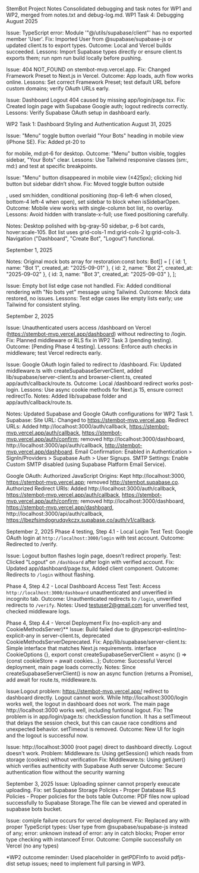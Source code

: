 StemBot Project Notes
Consolidated debugging and task notes for WP1 and WP2, merged from notes.txt and debug-log.md.
WP1 Task 4: Debugging
August 2025

Issue: TypeScript error: Module '"@/utils/supabase/client"' has no exported member 'User'.
Fix: Imported User from @supabase/supabase-js or updated client.ts to export types.
Outcome: Local and Vercel builds succeeded.
Lessons: Import Supabase types directly or ensure client.ts exports them; run npm run build locally before pushing.


Issue: 404 NOT_FOUND on stembot-mvp.vercel.app.
Fix: Changed Framework Preset to Next.js in Vercel.
Outcome: App loads, auth flow works online.
Lessons: Set correct Framework Preset; test default URL before custom domains; verify OAuth URLs early.


Issue: Dashboard Logout 404 caused by missing app/login/page.tsx.
Fix: Created login page with Supabase Google auth; logout redirects correctly.
Lessons: Verify Supabase OAuth setup in dashboard early.



WP2 Task 1: Dashboard Styling and Authentication
August 31, 2025

Issue: "Menu" toggle button overlaid "Your Bots" heading in mobile view (iPhone SE).
Fix: Added pt-20 to <main> for mobile, md:pt-6 for desktop.
Outcome: "Menu" button visible, toggles sidebar, "Your Bots" clear.
Lessons: Use Tailwind responsive classes (sm:, md:) and test at specific breakpoints.


Issue: "Menu" button disappeared in mobile view (≤425px); clicking hid button but sidebar didn’t show.
Fix: Moved toggle button outside <aside>, used sm:hidden, conditional positioning (top-6 left-6 when closed, bottom-4 left-4 when open), set sidebar to block when isSidebarOpen.
Outcome: Mobile view works with single-column bot list, no overlay.
Lessons: Avoid hidden with translate-x-full; use fixed positioning carefully.


Notes: Desktop polished with bg-gray-50 sidebar, p-6 bot cards, hover:scale-105. Bot list uses grid-cols-1 md:grid-cols-2 lg:grid-cols-3. Navigation ("Dashboard", "Create Bot", "Logout") functional.

September 1, 2025

Notes: Original mock bots array for restoration:const bots: Bot[] = [
  { id: 1, name: "Bot 1", created_at: "2025-09-01" },
  { id: 2, name: "Bot 2", created_at: "2025-09-02" },
  { id: 3, name: "Bot 3", created_at: "2025-09-03" },
];


Issue: Empty bot list edge case not handled.
Fix: Added conditional rendering with "No bots yet" message using Tailwind.
Outcome: Mock data restored, no issues.
Lessons: Test edge cases like empty lists early; use Tailwind for consistent styling.

September 2, 2025

Issue: Unauthenticated users access /dashboard on Vercel (https://stembot-mvp.vercel.app/dashboard) without redirecting to /login.
Fix: Planned middleware or RLS fix in WP2 Task 3 (pending testing).
Outcome: [Pending Phase 4 testing].
Lessons: Enforce auth checks in middleware; test Vercel redirects early.


Issue: Google OAuth login failed to redirect to /dashboard.
Fix: Updated middleware.ts with createSupabaseServerClient, added lib/supabase/server-client.ts and browser-client.ts, created app/auth/callback/route.ts.
Outcome: Local /dashboard redirect works post-login.
Lessons: Use async cookie methods for Next.js 15, ensure correct redirectTo.
Notes: Added lib/supabase folder and app/auth/callback/route.ts.


Notes: Updated Supabase and Google OAuth configurations for WP2 Task 1.
Supabase:
Site URL: Changed to https://stembot-mvp.vercel.app.
Redirect URLs: Added http://localhost:3000/auth/callback, https://stembot-mvp.vercel.app/auth/callback, https://stembot-mvp.vercel.app/auth/confirm; removed http://localhost:3000/dashboard, http://localhost:3000/api/auth/callback, http://stembot-mvp.vercel.app/dashboard.
Email Confirmation: Enabled in Authentication > SignIn/Providers > Supabase Auth > User Signups.
SMTP Settings: Enable Custom SMTP disabled (using Supabase Platform Email Service).


Google OAuth:
Authorized JavaScript Origins: Kept http://localhost:3000, https://stembot-mvp.vercel.app; removed http://stembot.supabase.co.
Authorized Redirect URIs: Added http://localhost:3000/auth/callback, https://stembot-mvp.vercel.app/auth/callback, https://stembot-mvp.vercel.app/auth/confirm; removed http://localhost:3000/dashboard, https://stembot-mvp.vercel.app/dashboard, http://localhost:3000/api/auth/callback, https://lbezfsimdogrudqvkczx.supabase.co/auth/v1/callback.


September 2, 2025
Phase 4 testing, Step 4.1 - Local Login Test
Test: Google OAuth login at `http://localhost:3000/login` with test account.
Outcome: Redirected to /verify.

Issue: Logout button flashes login page, doesn’t redirect properly.
Test: Clicked "Logout" on `/dashboard` after login with verified account.
Fix: Updated app/dashboard/page.tsx, Added client component.
Outcome: Redirects to `/login` without flashing.

Phase 4, Step 4.2 - Local Dashboard Access Test
Test: Access `http://localhost:3000/dashboard` unauthenticated and unverified in incognito tab.
Outcome: Unauthenticated redirects to `/login`, unverified redirects to `/verify`.
Notes: Used testuser2@gmail.com for unverified test, checked middleware logs.

Phase 4, Step 4.4 - Vercel Deployment Fix (no-explicit-any and CookieMethodsServer)**
Issue: Build failed due to @typescript-eslint/no-explicit-any in server-client.ts, deprecated CookieMethodsServerDeprecated.
Fix: App/lib/supabase/server-client.ts: Simple interface that matches Next.js requirements. interface CookieOptions {}, export const createSupabaseServerClient = async () => {const cookieStore = await cookies...};
Outcome: Successful Vercel deployment, main page loads correctly.
Notes: Since createSupabaseServerClient() is now an async function (returns a Promise), add await for route.ts, middleware.ts. 

Issue:Logout problem: https://stembot-mvp.vercel.app/ redirect to dashboard directly. Logout cannot work. While http://localhost:3000/login works well, the logout in dashboard does not work. The main page http://localhost:3000 works well, including funtional logout. 
Fix: The problem is in app/login/page.ts: checkSession function. It has a setTimeout that delays the session check, but this can cause race conditions and unexpected behavior. setTimeout is removed. 
Outcome: New UI for login and the logout is successful now.

Issue: http://localhost:3000 (root page) direct to dashboard directly. Logout doesn't work. 
Problem: Middleware.ts: Using getSession() which reads from storage (cookies) without verification
Fix:  Middleware.ts: Using getUser() which verifies authenticity with Supabase Auth server
Outcome: Secure authentication flow without the security warning

September 3, 2025
Issue: Uploading spinner cannot properly exeucate uploading. 
Fix: set Supabase Storage Policies - Proper Database RLS Policies - Proper policies for the bots table
Outcome: PDF files now upload successfully to Supabase Storage.The file can be viewed and operated in supabase bots bucket. 

Issue: comiple failure occurs for vercel deployment. 
Fix: Replaced any with proper TypeScript types: User type from @supabase/supabase-js instead of any; error: unknown instead of error: any in catch blocks; Proper error type checking with instanceof Error.
Outcome: Compile successfully on Vercel (no any types)

*WP2 outcome reminder: Used placeholder in getPDFInfo to avoid pdfjs-dist setup issues; need to implement full parsing in WP3. 